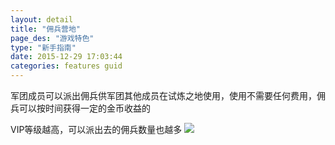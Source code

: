 ```yaml
---
layout: detail
title: "佣兵营地"
page_des: "游戏特色"
type: "新手指南"
date: 2015-12-29 17:03:44
categories: features guid
---
```

<p>军团成员可以派出佣兵供军团其他成员在试炼之地使用，使用不需要任何费用，佣兵可以按时间获得一定的金币收益的
<p>VIP等级越高，可以派出去的佣兵数量也越多


<img src="http://dev.36b.me/current/diaochan/img/resource/ziliao/019.jpg"/>